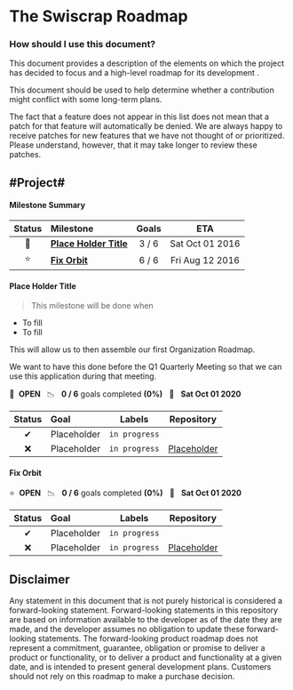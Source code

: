 # The Swiscrap Roadmap

### How should I use this document?

This document provides a description of the elements on which the project has decided to focus and a high-level roadmap for its development .

This document should be used to help determine whether a contribution might conflict with some long-term plans.

The fact that a feature does not appear in this list does not mean that a patch for that feature will automatically be denied.
We are always happy to receive patches for new features that we have not thought of or prioritized. Please understand, however, that it may take longer to review these patches.


## #Project#

#### Milestone Summary

| Status | Milestone | Goals | ETA |
| :---: | :--- | :---: | :---: |
| 🚀 | **[Place Holder Title](#place-holder-title)** | 3 / 6 | Sat Oct 01 2016 |
| ⭐ | **[Fix Orbit](#fix-orbit)** | 6 / 6 | Fri Aug 12 2016 |

#### **Place Holder Title**

> This milestone will be done when 
* To fill
* To fill


This will allow us to then assemble our first Organization Roadmap.

We want to have this done before the Q1 Quarterly Meeting so that we can use this application during that meeting.

🚀 &nbsp;**OPEN** &nbsp;&nbsp;📉 &nbsp;&nbsp;**0 / 6** goals completed **(0%)** &nbsp;&nbsp;📅 &nbsp;&nbsp;**Sat Oct 01 2020**

| Status | Goal | Labels | Repository |
| :---: | :--- | --- | --- |
| ✔ | Placeholder| `in progress` 
| ❌ | Placeholder|`in progress`| <a href=https://....com>Placeholder</a> |


#### **Fix Orbit**
⭐ &nbsp;**OPEN** &nbsp;&nbsp;📉 &nbsp;&nbsp;**0 / 6** goals completed **(0%)** &nbsp;&nbsp;📅 &nbsp;&nbsp;**Sat Oct 01 2020**

| Status | Goal | Labels | Repository |
| :---: | :--- | --- | --- |
| ✔ | Placeholder| `in progress` 
| ❌ | Placeholder|`in progress`| <a href=https://....com>Placeholder</a> |


## Disclaimer
Any statement in this document that is not purely historical is considered a forward-looking statement.
Forward-looking statements in this repository are based on information available to the developer as of the date they are made, and the developer assumes no obligation to update these forward-looking statements.
The forward-looking product roadmap does not represent a commitment, guarantee, obligation or promise to deliver a product or functionality, or to deliver a product and functionality at a given date, and is intended to present general development plans.
Customers should not rely on this roadmap to make a purchase decision.
